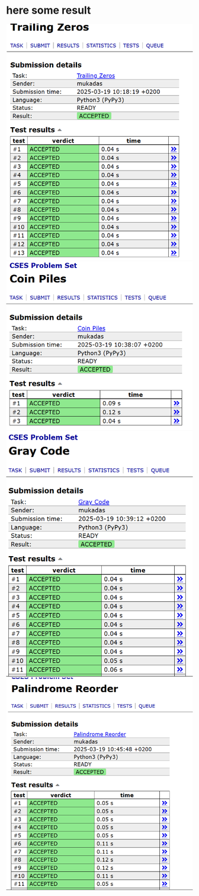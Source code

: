 # here some result

![images](https://github.com/mukadasadylbekova/cp_second_project/blob/main/images/Screenshot%202025-03-19%20141832.png)
![images](https://github.com/mukadasadylbekova/cp_second_project/blob/main/images/Screenshot%202025-03-19%20143823.png)
![images](https://github.com/mukadasadylbekova/cp_second_project/blob/main/images/Screenshot%202025-03-19%20143923.png)
![images](https://github.com/mukadasadylbekova/cp_second_project/blob/main/images/Screenshot%202025-03-19%20144602.png)
